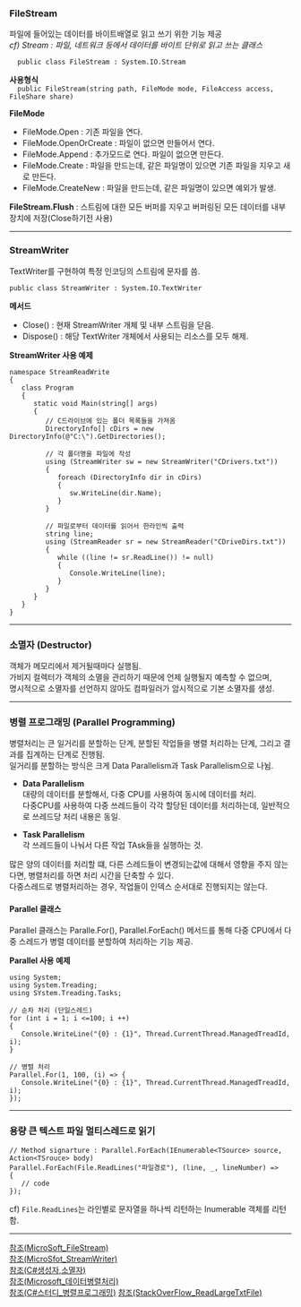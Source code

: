 ### FileStream  
   
파일에 들어있는 데이터를 바이트배열로 읽고 쓰기 위한 기능 제공  
<i> cf) Stream : 파일, 네트워크 등에서 데이터를 바이트 단위로 읽고 쓰는 클래스  </i>
   
`  
public class FileStream : System.IO.Stream
`  
   
<b> 사용형식 </b>  
`  
public FileStream(string path, FileMode mode, FileAccess access, FileShare share)
`   
   
<b> FileMode </b>  
* FileMode.Open : 기존 파일을 연다.  
* FileMode.OpenOrCreate : 파일이 없으면 만들어서 연다.  
* FileMode.Append : 추가모드로 연다. 파일이 없으면 만든다.  
* FileMode.Create : 파일을 만드는데, 같은 파일명이 있으면 기존 파일을 지우고 새로 만든다.  
* FileMode.CreateNew : 파일을 만드는데, 같은 파일명이 있으면 예외가 발생.  

<b>FileStream.Flush</b> : 스트림에 대한 모든 버퍼를 지우고 버퍼링된 모든 데이터를 내부 장치에 저장(Close하기전 사용)  
    
   
- - -  
    
### StreamWriter   
   
TextWriter를 구현하여 특정 인코딩의 스트림에 문자를 씀.  
   
`
public class StreamWriter : System.IO.TextWriter  
`   
   
<b> 메서드 </b>  
* Close() : 현재 StreamWriter 개체 및 내부 스트림을 닫음.  
* Dispose() : 해당 TextWriter 개체에서 사용되는 리소스를 모두 해제.   

<b>StreamWriter 사용 예제</b>  
```  
namespace StreamReadWrite
{
   class Program
   {
      static void Main(string[] args)
      {
         // C드라이브에 있는 폴더 목록들을 가져옴
         DirectoryInfo[] cDirs = new DirectoryInfo(@"C:\").GetDirectories();
         
         // 각 폴더명을 파일에 작성
         using (StreamWriter sw = new StreamWriter("CDrivers.txt"))
         {
            foreach (DirectoryInfo dir in cDirs)
            {
               sw.WriteLine(dir.Name);
            }
         }
         
         // 파일로부터 데이터를 읽어서 한라인씩 출력  
         string line;
         using (StreamReader sr = new StreamReader("CDriveDirs.txt"))
         {
            while ((line != sr.ReadLine()) != null)
            {
               Console.WriteLine(line);
            }
         }
      }
   }
}
```   
   
- - -   
   
### 소멸자 (Destructor)   
  
객체가 메모리에서 제거될때마다 실행됨.   
가비지 컬렉터가 객체의 소멸을 관리하기 때문에 언제 실행될지 예측할 수 없으며,  
명시적으로 소멸자를 선언하지 않아도 컴파일러가 암시적으로 기본 소멸자를 생성.  
    
- - -  
   
### 병렬 프로그래밍  (Parallel Programming)   
     
병렬처리는 큰 일거리를 분할하는 단계, 분할된 작업들을 병렬 처리하는 단계, 그리고 결과를 집계하는 단계로 진행됨.  
일거리를 분할하는 방식은 크게 Data Parallelism과 Task Parallelism으로 나뉨.  
   
* <b>Data Parallelism</b>  
  대량의 데이터를 분할해서, 다중 CPU를 사용하여 동시에 데이터를 처리.   
  다중CPU를 사용하여 다중 쓰레드들이 각각 할당된 데이터를 처리하는데, 일반적으로 쓰레드당 처리 내용은 동일.  
   
* <b>Task Parallelism</b>  
  각 쓰레드들이 나눠서 다른 작업 TAsk들을 실행하는 것.  
   
많은 양의 데이터를 처리할 떄, 다른 스레드들이 변경되는값에 대해서 영향을 주지 않는다면, 병렬처리를 하면 처리 시간을 단축할 수 있다.  
다중스레드로 병렬처리하는 경우, 작업들이 인덱스 순서대로 진행되지는 않는다.  
   
    
#### Parallel 클래스    
    
Parallel 클래스는 Paralle.For(), Parallel.ForEach() 메서드를 통해 다중 CPU에서 다중 스레드가 병렬 데이터를 분할하여 처리하는 기능 제공.     
      
<b>Parallel 사용 예제</b>   
```
using System;
using System.Treading;
using SYstem.Treading.Tasks;

// 순차 처리 (단일스레드)
for (int i = 1; i <=100; i ++)
{
   Console.WriteLine("{0} : {1}", Thread.CurrentThread.ManagedTreadId, i);
}

// 병렬 처리
Parallel.For(1, 100, (i) => {
   Console.WriteLine("{0} : {1}", Thread.CurrentThread.ManagedTreadId, i);
});
```    
   
- - -  
   
### 용량 큰 텍스트 파일 멀티스레드로 읽기  
  
```  
// Method signarture : Parallel.ForEach(IEnumerable<TSource> source, Action<TSrouce> body)
Parallel.ForEach(File.ReadLines("파일경로"), (line, _, lineNumber) =>
{
   // code
});
```  
  
cf) `File.ReadLines`는 라인별로 문자열을 하나씩 리턴하는 Inumerable<string> 객체를 리턴함.  
     
   
- - -  
   
[참조(MicroSoft_FileStream)](https://docs.microsoft.com/ko-kr/dotnet/api/system.io.filestream?view=netframework-4.7.2)   
[참조(MicroSfot_StreamWriter)](https://docs.microsoft.com/ko-kr/dotnet/api/system.io.streamwriter?view=netframework-4.7.2)  
[참조(C#생성자,소멸자)](https://076923.github.io/posts/C-15/)   
[참조(Microsoft_데이터병렬처리)](https://docs.microsoft.com/ko-kr/dotnet/standard/parallel-programming/data-parallelism-task-parallel-library)  
[참조(C#스터디_병렬프로그래밍)](http://www.csharpstudy.com/Threads/parallel.aspx) 
[참조(StackOverFlow_ReadLargeTxtFile)](https://stackoverflow.com/questions/17188357/read-large-txt-file-multithreaded)
